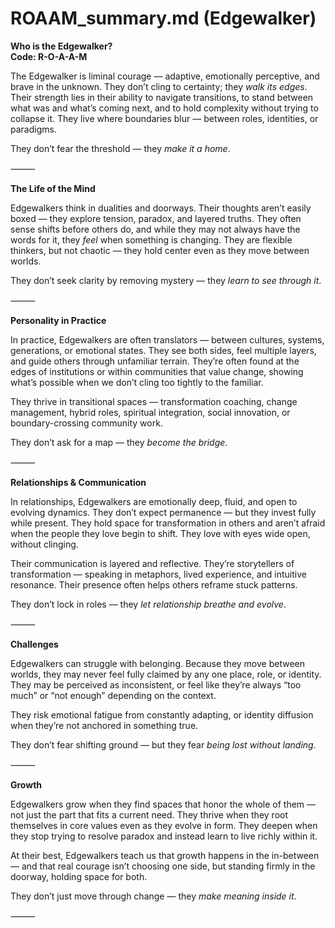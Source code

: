 # ROAAM_summary.md (Edgewalker)

**Who is the Edgewalker?**  
**Code: R-O-A-A-M**

The Edgewalker is liminal courage — adaptive, emotionally perceptive, and brave in the unknown. They don’t cling to certainty; they *walk its edges*. Their strength lies in their ability to navigate transitions, to stand between what was and what’s coming next, and to hold complexity without trying to collapse it. They live where boundaries blur — between roles, identities, or paradigms.

They don’t fear the threshold — they *make it a home*.

⸻

**The Life of the Mind**

Edgewalkers think in dualities and doorways. Their thoughts aren’t easily boxed — they explore tension, paradox, and layered truths. They often sense shifts before others do, and while they may not always have the words for it, they *feel* when something is changing. They are flexible thinkers, but not chaotic — they hold center even as they move between worlds.

They don’t seek clarity by removing mystery — they *learn to see through it*.

⸻

**Personality in Practice**

In practice, Edgewalkers are often translators — between cultures, systems, generations, or emotional states. They see both sides, feel multiple layers, and guide others through unfamiliar terrain. They’re often found at the edges of institutions or within communities that value change, showing what’s possible when we don’t cling too tightly to the familiar.

They thrive in transitional spaces — transformation coaching, change management, hybrid roles, spiritual integration, social innovation, or boundary-crossing community work.

They don’t ask for a map — they *become the bridge*.

⸻

**Relationships & Communication**

In relationships, Edgewalkers are emotionally deep, fluid, and open to evolving dynamics. They don’t expect permanence — but they invest fully while present. They hold space for transformation in others and aren’t afraid when the people they love begin to shift. They love with eyes wide open, without clinging.

Their communication is layered and reflective. They’re storytellers of transformation — speaking in metaphors, lived experience, and intuitive resonance. Their presence often helps others reframe stuck patterns.

They don’t lock in roles — they *let relationship breathe and evolve*.

⸻

**Challenges**

Edgewalkers can struggle with belonging. Because they move between worlds, they may never feel fully claimed by any one place, role, or identity. They may be perceived as inconsistent, or feel like they’re always “too much” or “not enough” depending on the context.

They risk emotional fatigue from constantly adapting, or identity diffusion when they’re not anchored in something true.

They don’t fear shifting ground — but they fear *being lost without landing*.

⸻

**Growth**

Edgewalkers grow when they find spaces that honor the whole of them — not just the part that fits a current need. They thrive when they root themselves in core values even as they evolve in form. They deepen when they stop trying to resolve paradox and instead learn to live richly within it.

At their best, Edgewalkers teach us that growth happens in the in-between — and that real courage isn’t choosing one side, but standing firmly in the doorway, holding space for both.

They don’t just move through change — they *make meaning inside it*.

⸻
